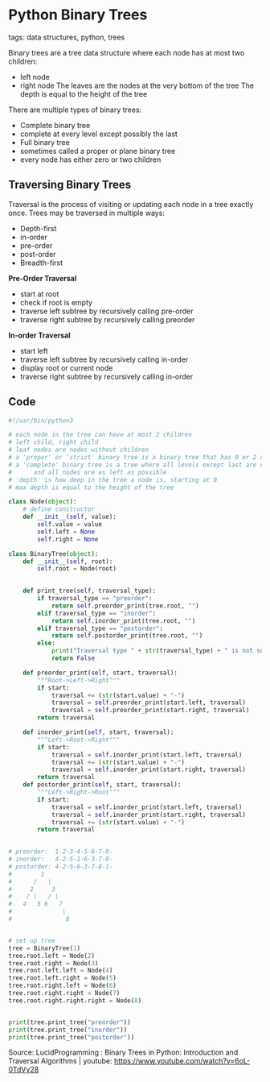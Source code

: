 # Python Binary Trees

tags: data structures, python, trees

Binary trees are a tree data structure where each node has at most two children:
 - left node
 - right node
The leaves are the nodes at the very bottom of the tree
The depth is equal to the height of the tree

There are multiple types of binary trees:
 - Complete binary tree
  - complete at every level except possibly the last
 - Full binary tree
  - sometimes called a proper or plane binary tree
  - every node has either zero or two children

## Traversing Binary Trees

Traversal is the process of visiting or updating each node in a tree exactly once.
Trees may be traversed in multiple ways:
 - Depth-first
  - in-order
  - pre-order
  - post-order
 - Breadth-first

**Pre-Order Traversal**
 - start at root
 - check if root is empty
 - traverse left subtree by recursively calling pre-order
 - traverse right subtree by recursively calling preorder

**In-order Traversal**
 - start left
 - traverse left subtree by recursively calling in-order
 - display root or current node
 - traverse right subtree by recursively calling in-order

## Code
```python
#!/usr/bin/python3

# each node in the tree can have at most 2 children
# left child, right child
# leaf nodes are nodes without children
# a 'proper' or 'strict' binary tree is a binary tree that has 0 or 2 children
# a 'complete' binary tree is a tree where all levels except last are completely filled
#      and all nodes are as left as possible
# 'depth' is how deep in the tree a node is, starting at 0
# max depth is equal to the height of the tree

class Node(object):
    # define constructor
    def __init__(self, value):
        self.value = value
        self.left = None
        self.right = None

class BinaryTree(object):
    def __init__(self, root):
        self.root = Node(root)
    

    def print_tree(self, traversal_type):
        if traversal_type == "preorder":
            return self.preorder_print(tree.root, "")
        elif traversal_type == "inorder":
            return self.inorder_print(tree.root, "")
        elif traversal_type == "postorder":
            return self.postorder_print(tree.root, "")
        else:
            print("Traversal type " + str(traversal_type) + " is not supported.")
            return False

    def preorder_print(self, start, traversal):
        """Root->Left->Right"""
        if start:
            traversal += (str(start.value) + "-")
            traversal = self.preorder_print(start.left, traversal)
            traversal = self.preorder_print(start.right, traversal)
        return traversal

    def inorder_print(self, start, traversal):
        """Left->Root->Right"""
        if start:
            traversal = self.inorder_print(start.left, traversal)
            traversal += (str(start.value) + "-")
            traversal = self.inorder_print(start.right, traversal)
        return traversal
    def postorder_print(self, start, traversal):
        """Left->Right->Root"""
        if start:
            traversal = self.inorder_print(start.left, traversal)
            traversal = self.inorder_print(start.right, traversal)
            traversal += (str(start.value) + "-")
        return traversal
 

# preorder:  1-2-3-4-5-6-7-8-
# inorder:   4-2-5-1-6-3-7-8- 
# postorder: 4-2-5-6-3-7-8-1- 
#        1
#      /   \
#     2     3
#    / \   / \
#   4   5 6   7
#              \
#               8


# set up tree
tree = BinaryTree(1)
tree.root.left = Node(2)
tree.root.right = Node(3)
tree.root.left.left = Node(4)
tree.root.left.right = Node(5)
tree.root.right.left = Node(6)
tree.root.right.right = Node(7)
tree.root.right.right.right = Node(8)


print(tree.print_tree("preorder"))
print(tree.print_tree("inorder"))
print(tree.print_tree("postorder"))
```

Source: LucidProgramming : Binary Trees in Python: Introduction and Traversal Algorithms | youtube: https://www.youtube.com/watch?v=6oL-0TdVy28
